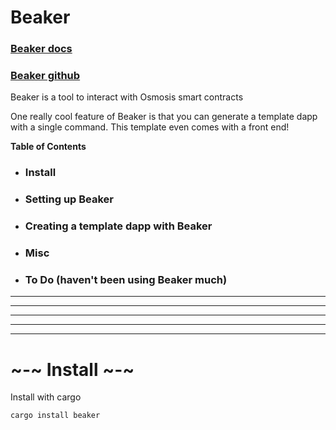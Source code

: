 # Beaker

### [Beaker docs](https://docs.osmosis.zone/developing/dapps/get_started/cosmwasm-testnet.html) 

### [Beaker github](https://github.com/osmosis-labs/beaker) 

Beaker is a tool to interact with Osmosis smart contracts

One really cool feature of Beaker is that you can generate a template dapp with a single command. This template even comes with a front end!

**Table of Contents**

- ### Install
- ### Setting up Beaker
- ### Creating a template dapp with Beaker
- ### Misc
- ### To Do (haven't been using Beaker much)

---
---
---
---
---

# ~-~ Install ~-~

Install with cargo
```bash
cargo install beaker
```

</br>
